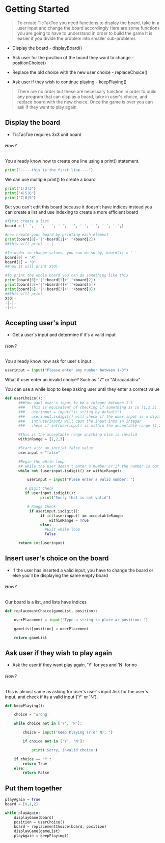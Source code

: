 # Getting Started

> To create TicTakToe you need functions to display the board, take in a user input and change the board accordingly
> Here are some functions you are going to have to understand in order to build the game
> It is easier if you divide the problem into smaller sub-problems

* Display the board - displayBoard()

* Ask user for the position of the board they want to change - positionChoice()

* Replace the old choice with the new user choice - replaceChoice()

* Ask user if they wish to continue playing - keepPlaying()

> There are no order but these are necessary function in order to build any program that can display a board, take in user's choice, and
> replace board with the new choice. Once the game is over you can ask if they want to play again.

## Display the board
* TicTacToe requires 3x3 unit board

###### How?

You already know how to create one line using a print() statement.
```python
print("-----this is the first line----")
```  
We can use multiple print() to create a board
```python
print("1|2|3")
print("4|5|6")
print("7|8|9")
```
But you can't edit this board because it doesn't have indices
instead you can create a list and use indexing to create a more efficient board
```python
#first create a list
board = ['-', '-', '-', '-', '-', '-', '-', '-', '-',]

#now create your board by printing each element
print(board[0]+'|'+board[1]+'|'+board[2])
##this will print -|-|-

#In order to change values, you can do so by, board[i] = ' '
board[0] = 'X'
board[1] = 'O'
##now it will print X|O|-

#To print the whole board you can do something like this
print(board[0]+'|'+board[1]+'|'+board[2])
print(board[3]+'|'+board[4]+'|'+board[5])
print(board[6]+'|'+board[7]+'|'+board[8])
##this will print
X|O|-
-|-|-
-|-|-
```

## Accepting user's input
* Get a user's input and determine if it's a valid input

###### How?

You already know how ask for user's input
```python
userinput = input("Please enter any number between 1-3")
```
What if user enter an invalid choice? Such as "7" or "Abracadabra"

You can use a while loop to keep asking user until they enter a correct value
```python
def userChoice():
      ###You want user's input to be a integer between 1-3
      ###   This is equivalent of checking if something is in [1,2,3]
      ###   userinput = input("is string by default")
      ###   userinput.isdigit() will check if the user input is a digit
      ###   int(userinput) will cast the input into an integer
      ###   check if int(userinput) is within the acceptable range [1,2,3]

      #This is the acceptable range anything else is invalid
      withinRange = [1,2,3]

      #Start with an initial false value
      userinput = "false"

      #Begin the while loop
      ## while the user doesn't enter a number or if the number is out of range
      while not (userinput.isdigit() or withinRange):

          userinput = input("Plese enter a valid number: ")

         # Digit Check
         if userinput.isdigit():
                print("Sorry that is not valid")

          # Range Check
           if userinput.isdigit():
                if int(userinpput) in acceptableRange:
                    withinRange = True
                else:
                  #Exit while loop
                  False

      return int(userinput)
```

## Insert user's choice on the board
* If the user has inserted a valid input, you have to change the board or else you'll be displaying the same empty board

###### How?
Our board is a list, and lists have indices
```python
def replacementChoice(gameList, position):

    userPlacement = input("Type a string to place at position: ")

    gameList[position] = userPlacement

    return gameList
```

## Ask user if they wish to play again
* Ask the user if they want play again, 'Y' for yes and 'N' for no

###### How?
This is almost same as asking for user's user's input
Ask for the user's input, and check if its a valid input ('Y' or 'N').

```python
def keepPlaying():

    choice = 'wrong'

    while choice not in ['Y', 'N']:

        choice = input("Keep Playing (Y or N): ")

        if choice not in ['Y', 'N']:

            print('Sorry, invalid choice')

    if choice == 'Y':
        return True
    else:
        return False
```

## Put them together
```python
playAgain = True
board = [0,1,2]

while playAgain:
    displayGame(board)
    position = userChoice()
    board = replacementChoice(board, position)
    displayGame(gameList)
    playAgain = keepPlaying()
```
